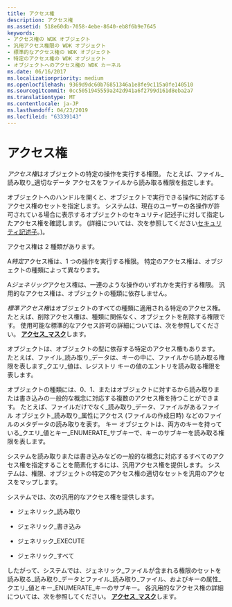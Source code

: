 ```yaml
---
title: アクセス権
description: アクセス権
ms.assetid: 518e60db-7058-4ebe-8640-eb8f6b9e7645
keywords:
- アクセス権の WDK オブジェクト
- 汎用アクセス権限の WDK オブジェクト
- 標準的なアクセス権の WDK オブジェクト
- 特定のアクセス権の WDK オブジェクト
- オブジェクトへのアクセス権の WDK カーネル
ms.date: 06/16/2017
ms.localizationpriority: medium
ms.openlocfilehash: 9369d9dc60b76851346a1e8fe9c115a0fe140510
ms.sourcegitcommit: 0cc5051945559a242d941a6f2799d161d8eba2a7
ms.translationtype: MT
ms.contentlocale: ja-JP
ms.lasthandoff: 04/23/2019
ms.locfileid: "63339143"
---
```

# <a name="access-rights"></a>アクセス権


*アクセス権*はオブジェクトの特定の操作を実行する権限。 たとえば、ファイル\_読み取り\_適切なデータ アクセスをファイルから読み取る権限を指定します。

オブジェクトへのハンドルを開くと、オブジェクトで実行できる操作に対応するアクセス権のセットを指定します。 システムは、現在のユーザーの各操作が許可されている場合に表示するオブジェクトのセキュリティ記述子に対して指定したアクセス権を確認します。 (詳細については、次を参照してください[セキュリティ記述子](https://msdn.microsoft.com/library/windows/hardware/ff556612)。)。

アクセス権は 2 種類があります。

A*特定*アクセス権は、1 つの操作を実行する権限。 特定のアクセス権は、オブジェクトの種類によって異なります。

A*ジェネリック*アクセス権は、一連のような操作のいずれかを実行する権限。 汎用的なアクセス権は、オブジェクトの種類に依存しません。

*標準アクセス権*はオブジェクトのすべての種類に適用される特定のアクセス権。 たとえば、削除アクセス権は、種類に関係なく、オブジェクトを削除する権限です。 使用可能な標準的なアクセス許可の詳細については、次を参照してください。 [**アクセス\_マスク**](access-mask.md)します。

オブジェクトは、オブジェクトの型に依存する特定のアクセス権もあります。 たとえば、ファイル\_読み取り\_データは、キーの中に、ファイルから読み取る権限を表します\_クエリ\_値は、レジストリ キーの値のエントリを読み取る権限を表します。

オブジェクトの種類には、0、1、またはオブジェクトに対するから読み取りまたは書き込みの一般的な概念に対応する複数のアクセス権を持つことができます。 たとえば、ファイルだけでなく\_読み取り\_データ、ファイルがあるファイル オブジェクト\_読み取り\_属性にアクセス (ファイルの作成日時) などのファイルのメタデータの読み取りを表す。 キー オブジェクトは、両方のキーを持っている\_クエリ\_値とキー\_ENUMERATE\_サブキーで、キーのサブキーを読み取る権限を表します。

システムを読み取りまたは書き込みなどの一般的な概念に対応するすべてのアクセス権を指定することを簡素化するには、汎用アクセス権を提供します。 システムは、権限、オブジェクトの特定のアクセス権の適切なセットを汎用のアクセスをマップします。

システムでは、次の汎用的なアクセス権を提供します。

-   ジェネリック\_読み取り

-   ジェネリック\_書き込み

-   ジェネリック\_EXECUTE

-   ジェネリック\_すべて

したがって、システムでは、ジェネリック\_ファイルが含まれる権限のセットを読み取る\_読み取り\_データとファイル\_読み取り\_ファイル、およびキーの属性\_クエリ\_値とキー\_ENUMERATE\_キーのサブキー。 各汎用的なアクセス権の詳細については、次を参照してください。 [**アクセス\_マスク**](access-mask.md)します。

 

 





